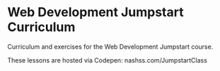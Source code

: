 # Web Development Jumpstart Curriculum
Curriculum and exercises for the Web Development Jumpstart course.

These lessons are hosted via Codepen: nashss.com/JumpstartClass
